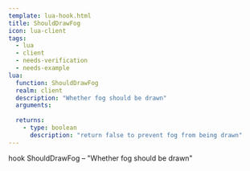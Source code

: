 ```yaml
---
template: lua-hook.html
title: ShouldDrawFog
icon: lua-client
tags:
  - lua
  - client
  - needs-verification
  - needs-example
lua:
  function: ShouldDrawFog
  realm: client
  description: "Whether fog should be drawn"
  arguments:
  
  returns:
    - type: boolean
      description: "return false to prevent fog from being drawn"
---
```


<div class="lua__search__keywords">
hook ShouldDrawFog &#x2013; "Whether fog should be drawn"
</div>
